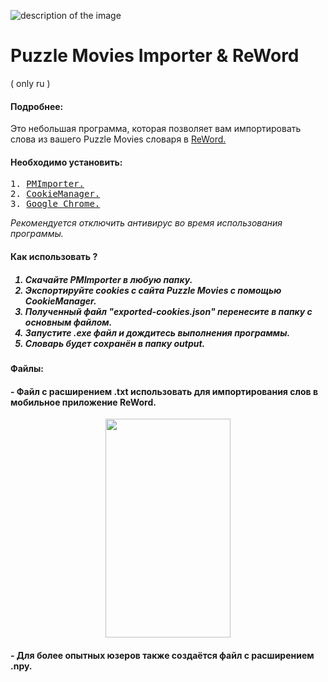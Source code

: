 ![description of the image](https://i.ibb.co/3B5Ws0q/screenshot.png)
# Puzzle Movies Importer & ReWord 
( only ru )
<h4>Подробнее: </h5>
Это небольшая программа, которая позволяет вам импортировать слова из вашего Puzzle Movies словаря в <a href="https://reword.app/ru/en">ReWord.</a> 
<h4>Необходимо установить:</h5>
<pre>
1. <a href="https://github.com/felamonpardon/puzzle-movies-importer.git">PMImporter.</a>
2. <a href="https://chrome.google.com/webstore/detail/cookiemanager-cookie-edit/hdhngoamekjhmnpenphenpaiindoinpo">CookieManager.</a>
3. <a href="https://www.google.com/intl/ru/chrome/">Google Chrome.</a>
</pre>
<a><i>Рекомендуется отключить антивирус во время использования программы.</i></a>
<h4>Как использовать ?<h5>
<ol>
<li> Скачайте PMImporter в любую папку.</li>
<li> Экспортируйте cookies с сайта Puzzle Movies с помощью CookieManager.</li>
<li> Полученный файл "<i>exported-cookies.json</i>" перенесите в папку с основным файлом.</li>
<li> Запустите .exe файл и дождитесь выполнения программы.</li>
<li> Словарь будет сохранён в папку output.</li></ol>

<h4>Файлы: </h5>
<h4> -  Файл с расширением .txt использовать для импортирования слов в мобильное приложение ReWord.</h5>
<p align="center">
<img src="https://i.ibb.co/nfNHVn8/screenshot.jpg" width="200" height="350"/>
</p> <h4> - Для более опытных юзеров также создаётся файл с расширением .npy.</h4>
